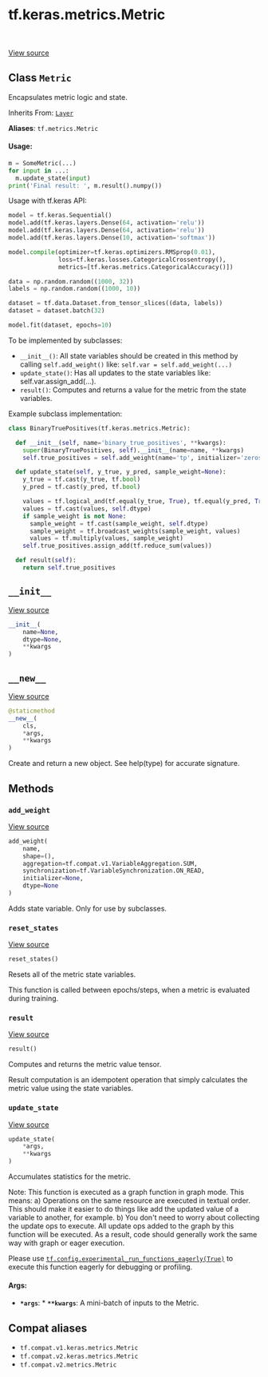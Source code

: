 <div itemscope itemtype="http://developers.google.com/ReferenceObject">
<meta itemprop="name" content="tf.keras.metrics.Metric" />
<meta itemprop="path" content="Stable" />
<meta itemprop="property" content="__init__"/>
<meta itemprop="property" content="__new__"/>
<meta itemprop="property" content="add_weight"/>
<meta itemprop="property" content="reset_states"/>
<meta itemprop="property" content="result"/>
<meta itemprop="property" content="update_state"/>
</div>

# tf.keras.metrics.Metric

<!-- Insert buttons and diff -->

<table class="tfo-notebook-buttons tfo-api" align="left">
</table>

<a target="_blank" href="/code/stable/tensorflow/python/keras/metrics.py">View source</a>



## Class `Metric`

Encapsulates metric logic and state.

Inherits From: [`Layer`](../../../tf/keras/layers/Layer.md)

**Aliases**: `tf.metrics.Metric`

<!-- Placeholder for "Used in" -->


#### Usage:



```python
m = SomeMetric(...)
for input in ...:
  m.update_state(input)
print('Final result: ', m.result().numpy())
```

Usage with tf.keras API:

```python
model = tf.keras.Sequential()
model.add(tf.keras.layers.Dense(64, activation='relu'))
model.add(tf.keras.layers.Dense(64, activation='relu'))
model.add(tf.keras.layers.Dense(10, activation='softmax'))

model.compile(optimizer=tf.keras.optimizers.RMSprop(0.01),
              loss=tf.keras.losses.CategoricalCrossentropy(),
              metrics=[tf.keras.metrics.CategoricalAccuracy()])

data = np.random.random((1000, 32))
labels = np.random.random((1000, 10))

dataset = tf.data.Dataset.from_tensor_slices((data, labels))
dataset = dataset.batch(32)

model.fit(dataset, epochs=10)
```

To be implemented by subclasses:
* `__init__()`: All state variables should be created in this method by
  calling `self.add_weight()` like: `self.var = self.add_weight(...)`
* `update_state()`: Has all updates to the state variables like:
  self.var.assign_add(...).
* `result()`: Computes and returns a value for the metric
  from the state variables.

Example subclass implementation:

```python
class BinaryTruePositives(tf.keras.metrics.Metric):

  def __init__(self, name='binary_true_positives', **kwargs):
    super(BinaryTruePositives, self).__init__(name=name, **kwargs)
    self.true_positives = self.add_weight(name='tp', initializer='zeros')

  def update_state(self, y_true, y_pred, sample_weight=None):
    y_true = tf.cast(y_true, tf.bool)
    y_pred = tf.cast(y_pred, tf.bool)

    values = tf.logical_and(tf.equal(y_true, True), tf.equal(y_pred, True))
    values = tf.cast(values, self.dtype)
    if sample_weight is not None:
      sample_weight = tf.cast(sample_weight, self.dtype)
      sample_weight = tf.broadcast_weights(sample_weight, values)
      values = tf.multiply(values, sample_weight)
    self.true_positives.assign_add(tf.reduce_sum(values))

  def result(self):
    return self.true_positives
```

<h2 id="__init__"><code>__init__</code></h2>

<a target="_blank" href="/code/stable/tensorflow/python/keras/metrics.py">View source</a>

``` python
__init__(
    name=None,
    dtype=None,
    **kwargs
)
```




<h2 id="__new__"><code>__new__</code></h2>

<a target="_blank" href="/code/stable/tensorflow/python/keras/metrics.py">View source</a>

``` python
@staticmethod
__new__(
    cls,
    *args,
    **kwargs
)
```

Create and return a new object.  See help(type) for accurate signature.




## Methods

<h3 id="add_weight"><code>add_weight</code></h3>

<a target="_blank" href="/code/stable/tensorflow/python/keras/metrics.py">View source</a>

``` python
add_weight(
    name,
    shape=(),
    aggregation=tf.compat.v1.VariableAggregation.SUM,
    synchronization=tf.VariableSynchronization.ON_READ,
    initializer=None,
    dtype=None
)
```

Adds state variable. Only for use by subclasses.


<h3 id="reset_states"><code>reset_states</code></h3>

<a target="_blank" href="/code/stable/tensorflow/python/keras/metrics.py">View source</a>

``` python
reset_states()
```

Resets all of the metric state variables.

This function is called between epochs/steps,
when a metric is evaluated during training.

<h3 id="result"><code>result</code></h3>

<a target="_blank" href="/code/stable/tensorflow/python/keras/metrics.py">View source</a>

``` python
result()
```

Computes and returns the metric value tensor.

Result computation is an idempotent operation that simply calculates the
metric value using the state variables.

<h3 id="update_state"><code>update_state</code></h3>

<a target="_blank" href="/code/stable/tensorflow/python/keras/metrics.py">View source</a>

``` python
update_state(
    *args,
    **kwargs
)
```

Accumulates statistics for the metric.

Note: This function is executed as a graph function in graph mode.
This means:
  a) Operations on the same resource are executed in textual order.
     This should make it easier to do things like add the updated
     value of a variable to another, for example.
  b) You don't need to worry about collecting the update ops to execute.
     All update ops added to the graph by this function will be executed.
  As a result, code should generally work the same way with graph or
  eager execution.

Please use <a href="../../../tf/config/experimental_run_functions_eagerly.md"><code>tf.config.experimental_run_functions_eagerly(True)</code></a> to execute
this function eagerly for debugging or profiling.

#### Args:


* <b>`*args`</b>: * <b>`**kwargs`</b>: A mini-batch of inputs to the Metric.





## Compat aliases

* `tf.compat.v1.keras.metrics.Metric`
* `tf.compat.v2.keras.metrics.Metric`
* `tf.compat.v2.metrics.Metric`

